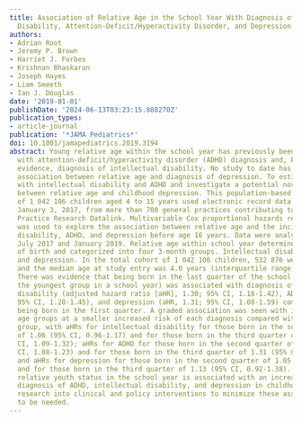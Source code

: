 ```yaml
---
title: Association of Relative Age in the School Year With Diagnosis of Intellectual
  Disability, Attention-Deficit/Hyperactivity Disorder, and Depression
authors:
- Adrian Root
- Jeremy P. Brown
- Harriet J. Forbes
- Krishnan Bhaskaran
- Joseph Hayes
- Liam Smeeth
- Ian J. Douglas
date: '2019-01-01'
publishDate: '2024-06-13T03:23:15.888270Z'
publication_types:
- article-journal
publication: '*JAMA Pediatrics*'
doi: 10.1001/jamapediatrics.2019.3194
abstract: Young relative age within the school year has previously been associated
  with attention-deficit/hyperactivity disorder (ADHD) diagnosis and, based on limited
  evidence, diagnosis of intellectual disability. No study to date has examined the
  association between relative age and diagnosis of depression. To estimate the associations
  with intellectual disability and ADHD and investigate a potential novel association
  between relative age and childhood depression. This population-based cohort study
  of 1 042 106 children aged 4 to 15 years used electronic record data collected before
  January 3, 2017, from more than 700 general practices contributing to the UK Clinical
  Practice Research Datalink. Multivariable Cox proportional hazards regression modeling
  was used to explore the association between relative age and the incidence of intellectual
  disability, ADHD, and depression before age 16 years. Data were analyzed between
  July 2017 and January 2019. Relative age within school year determined by month
  of birth and categorized into four 3-month groups. Intellectual disability, ADHD,
  and depression. In the total cohort of 1 042 106 children, 532 876 were male (51.1%)
  and the median age at study entry was 4.0 years (interquartile range, 4.0-5.0).
  There was evidence that being born in the last quarter of the school year (ie, being
  the youngest group in a school year) was associated with diagnosis of intellectual
  disability (adjusted hazard ratio [aHR], 1.30; 95% CI, 1.18-1.42), ADHD (aHR, 1.36;
  95% CI, 1.28-1.45), and depression (aHR, 1.31; 95% CI, 1.08-1.59) compared with
  being born in the first quarter. A graded association was seen with intermediate
  age groups at a smaller increased risk of each diagnosis compared with the oldest
  group, with aHRs for intellectual disability for those born in the second quarter
  of 1.06 (95% CI, 0.96-1.17) and for those born in the third quarter of 1.20 (95%
  CI, 1.09-1.32); aHRs for ADHD for those born in the second quarter of 1.15 (95%
  CI, 1.08-1.23) and for those born in the third quarter of 1.31 (95% CI, 1.23-1.40);
  and aHRs for depression for those born in the second quarter of 1.05 (95% CI, 0.85-1.29)
  and for those born in the third quarter of 1.13 (95% CI, 0.92-1.38). In this study,
  relative youth status in the school year is associated with an increased risk of
  diagnosis of ADHD, intellectual disability, and depression in childhood. Further
  research into clinical and policy interventions to minimize these associations appears
  to be needed.
---
```

